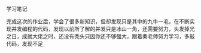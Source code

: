 学习笔记

完成这次的作业后，学会了很多新知识，但却发现只是其中的九牛一毛，在不断实现并发编程的代码，发现以前所了解的并发只是冰山一角，还需要努力，头发掉光之日，成就大佬之时，还没有秃头只因你还不够强大，跟着秦老师努力学习，多敲代码，发现不足